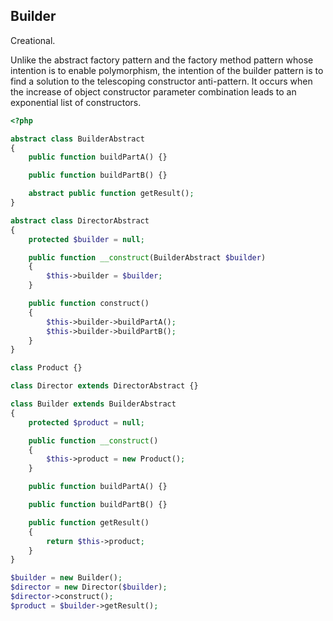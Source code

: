 Builder
-

Creational.

Unlike the abstract factory pattern and the factory method pattern whose intention is to enable polymorphism,
the intention of the builder pattern is to find a solution to the telescoping constructor anti-pattern.
It occurs when the increase of object constructor parameter combination leads to an exponential list of constructors.

````php
<?php

abstract class BuilderAbstract
{
    public function buildPartA() {}

    public function buildPartB() {}

    abstract public function getResult();
}

abstract class DirectorAbstract
{
    protected $builder = null;

    public function __construct(BuilderAbstract $builder)
    {
        $this->builder = $builder;
    }

    public function construct()
    {
        $this->builder->buildPartA();
        $this->builder->buildPartB();
    }
}

class Product {}

class Director extends DirectorAbstract {}

class Builder extends BuilderAbstract
{
    protected $product = null;

    public function __construct()
    {
        $this->product = new Product();
    }

    public function buildPartA() {}

    public function buildPartB() {}

    public function getResult()
    {
        return $this->product;
    }
}

$builder = new Builder();
$director = new Director($builder);
$director->construct();
$product = $builder->getResult();
````
